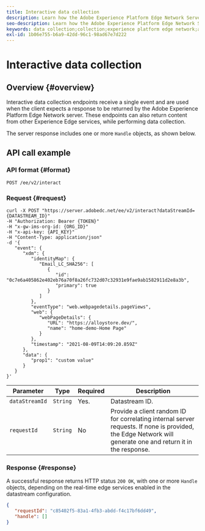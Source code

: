 ```yaml
---
title: Interactive data collection
description: Learn how the Adobe Experience Platform Edge Network Server API performs interactive data collection
seo-description: Learn how the Adobe Experience Platform Edge Network Server API performs interactive data collection
keywords: data collection;collection;experience platform edge network;api;interactive data collection
exl-id: 1b06e755-b6a9-42dd-96c1-98ad67e7d222
---
```

# Interactive data collection

## Overview {#overview}

Interactive data collection endpoints receive a single event and are used when the client expects a response to be returned by the Adobe Experience Platform Edge Network server. These endpoints can also return content from other Experience Edge services, while performing data collection.

The server response includes one or more `Handle` objects, as shown below.

## API call example

### API format {#format}

```http
POST /ee/v2/interact
```

### Request {#request}

```shell
curl -X POST "https://server.adobedc.net/ee/v2/interact?dataStreamId={DATASTREAM_ID}" 
-H "Authorization: Bearer {TOKEN}" 
-H "x-gw-ims-org-id: {ORG_ID}" 
-H "x-api-key: {API_KEY}" 
-H "Content-Type: application/json" 
-d '{
   "event": {
      "xdm": {
         "identityMap": {
            "Email_LC_SHA256": [
               {
                  "id": "0c7e6a405862e402eb76a70f8a26fc732d07c32931e9fae9ab1582911d2e8a3b",
                  "primary": true
               }
            ]
         },
         "eventType": "web.webpagedetails.pageViews",
         "web": {
            "webPageDetails": {
               "URL": "https://alloystore.dev/",
               "name": "home-demo-Home Page"
            }
         },
         "timestamp": "2021-08-09T14:09:20.859Z"
      },
      "data": {
         "prop1": "custom value"
      }
   }
}'
```

| Parameter | Type | Required | Description |
| --- | --- | --- | --- |
| `dataStreamId` | `String` | Yes. | Datastream ID. |
| `requestId` | `String` | No | Provide a client random ID for correlating internal server requests. If none is provided, the Edge Network will generate one and return it in the response.|

### Response {#response}

A successful response returns HTTP status `200 OK`, with one or more `Handle` objects, depending on the real-time edge services enabled in the datastream configuration.

```json
{
   "requestId": "c85402f5-83a1-4fb3-abdd-f4c17bf6dd49",
   "handle": []
}
```

